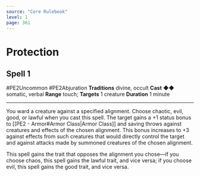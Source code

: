 ```yaml
---
source: "Core Rulebook"
level: 1
page: 361
---
```


# Protection
## Spell 1
#PE2Uncommon #PE2Abjuration 
**Traditions** divine, occult
**Cast** ◆◆ somatic, verbal
**Range** touch; **Targets** 1 creature
**Duration** 1 minute

-----
You ward a creature against a specified alignment. Choose chaotic, evil, good, or lawful when you cast this spell. The target gains a +1 status bonus to [[PE2 - Armor#Armor Class|Armor Class]] and saving throws against creatures and effects of the chosen alignment. This bonus increases to +3 against effects from such creatures that would directly control the target and against attacks made by summoned creatures of the chosen alignment.

This spell gains the trait that opposes the alignment you chose—if you choose chaos, this spell gains the lawful trait, and vice versa; if you choose evil, this spell gains the good trait, and vice versa.